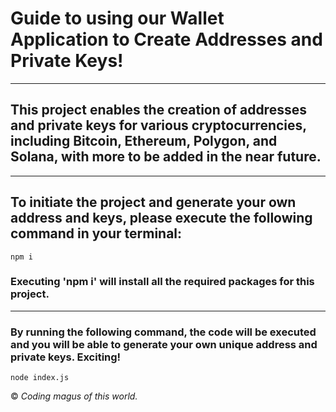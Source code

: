 # **Guide to using our Wallet Application to Create Addresses and Private Keys!**

***

## This project enables the creation of addresses and private keys for various cryptocurrencies, including Bitcoin, Ethereum, Polygon, and Solana, with more to be added in the near future.

---

## To initiate the project and generate your own address and keys, please execute the following command in your terminal:

`npm i`

### Executing 'npm i' will install all the required packages for this project.

---

### By running the following command, the code will be executed and you will be able to generate your own unique address and private keys. Exciting!

`node index.js`


&copy; _Coding magus of this world._